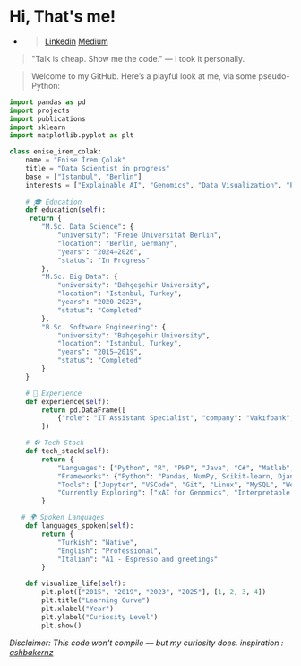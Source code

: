 # Hi, That's me!
- > [Linkedin](https://www.linkedin.com/in/eniseirem/) [Medium](https://medium.com/@eniseirem)

>"Talk is cheap. Show me the code."
> — I took it personally.

> Welcome to my GitHub. Here’s a playful look at me, via some pseudo-Python:
 

```python
import pandas as pd
import projects
import publications
import sklearn
import matplotlib.pyplot as plt

class enise_irem_colak:
    name = "Enise İrem Çolak"
    title = "Data Scientist in progress"
    base = ["Istanbul", "Berlin"]
    interests = ["Explainable AI", "Genomics", "Data Visualization", "Pythonic workflows"]
    
    # 🎓 Education
    def education(self):
     return {
        "M.Sc. Data Science": {
            "university": "Freie Universität Berlin",
            "location": "Berlin, Germany",
            "years": "2024–2026",
            "status": "In Progress"
        },
        "M.Sc. Big Data": {
            "university": "Bahçeşehir University",
            "location": "Istanbul, Turkey",
            "years": "2020–2023",
            "status": "Completed"
        },
        "B.Sc. Software Engineering": {
            "university": "Bahçeşehir University",
            "location": "Istanbul, Turkey",
            "years": "2015–2019",
            "status": "Completed"
        }
    }

    # 💼 Experience
    def experience(self):
        return pd.DataFrame([
            {"role": "IT Assistant Specialist", "company": "Vakıfbank", "focus": "Machine Learning / Python", "duration": "2022–..."},
        ])

    # 🛠️ Tech Stack
    def tech_stack(self):
        return {
            "Languages": ["Python", "R", "PHP", "Java", "C#", "Matlab", "Julia"],
            "Frameworks": {"Python": "Pandas, NumPy, Scikit-learn, Django", "PHP": "Laravel"},
            "Tools": ["Jupyter", "VSCode", "Git", "Linux", "MySQL", "Weka"],
            "Currently Exploring": ["xAI for Genomics", "Interpretable ML", "Data ethics"]
        }

   # 🌍 Spoken Languages
    def languages_spoken(self):
        return {
            "Turkish": "Native",
            "English": "Professional",
            "Italian": "A1 - Espresso and greetings"
        }

    def visualize_life(self):
        plt.plot(["2015", "2019", "2023", "2025"], [1, 2, 3, 4])
        plt.title("Learning Curve")
        plt.xlabel("Year")
        plt.ylabel("Curiosity Level")
        plt.show()


```
*Disclaimer: This code won't compile — but my curiosity does.
inspiration : [ashbakernz](https://github.com/ashbakernz)*
